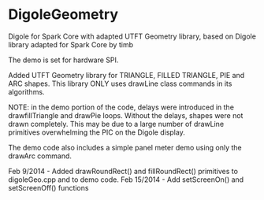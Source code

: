 DigoleGeometry
==============

Digole for Spark Core with adapted UTFT Geometry library, based on Digole library adapted for Spark Core by timb

The demo is set for hardware SPI.

Added UTFT Geometry library for TRIANGLE, FILLED TRIANGLE, PIE and ARC shapes.  This library ONLY uses drawLine class commands in its algorithms.

NOTE: in the demo portion of the code, delays were introduced in the drawfillTriangle and drawPie loops.  Without the delays, shapes were not drawn completely.  This may be due to a large number of drawLine primitives overwhelming the PIC on the Digole display.

The demo code also includes a simple panel meter demo using only the drawArc command.

Feb 9/2014 - Added drawRoundRect() and fillRoundRect() primitives to digoleGeo.cpp and to demo code.
Feb 15/2014 - Add setScreenOn() and setScreenOff() functions

